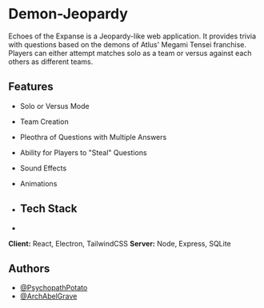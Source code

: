 # Demon-Jeopardy

Echoes of the Expanse is a Jeopardy-like web application. It provides trivia with questions based on the demons of Atlus' Megami Tensei franchise. Players can either attempt matches solo as a team or versus against each others as different teams.

## Features

- Solo or Versus Mode
- Team Creation
- Pleothra of Questions with Multiple Answers
- Ability for Players to "Steal" Questions
- Sound Effects
- Animations

- ## Tech Stack
- 
**Client:** React, Electron, TailwindCSS
**Server:** Node, Express, SQLite

## Authors

- [@PsychopathPotato](https://www.github.com/PsychopathPotato)
- [@ArchAbelGrave](https://www.github.com/ArchAbelGrave)
